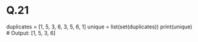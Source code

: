 # Q.21
duplicates = [1, 5, 3, 6, 3, 5, 6, 1]
unique = list(set(duplicates))
print(unique)  # Output: [1, 5, 3, 6]
